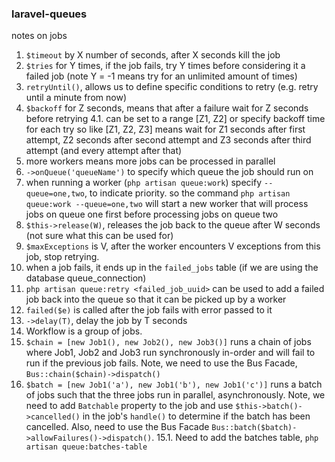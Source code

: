### laravel-queues

notes on jobs
1. `$timeout` by X number of seconds, after X seconds kill the job
2. `$tries` for Y times, if the job fails, try Y times before considering it a failed job (note Y = -1 means try for an unlimited amount of times)
3. `retryUntil()`, allows us to define specific conditions to retry (e.g. retry until a minute from now)
4. `$backoff` for Z seconds, means that after a failure wait for Z seconds before retrying
    4.1. can be set to a range [Z1, Z2] or specify backoff time for each try so like [Z1, Z2, Z3] means wait for Z1 seconds after first attempt, Z2 seconds after second attempt and Z3 seconds after third attempt (and every attempt after that)
5. more workers means more jobs can be processed in parallel
6. `->onQueue('queueName')` to specify which queue the job should run on 
7. when running a worker (`php artisan queue:work`) specify `--queue=one,two`, to indicate priority. so the command `php artisan queue:work --queue=one,two` will start a new worker that will process jobs on queue one first before processing jobs on queue two
8. `$this->release(W)`, releases the job back to the queue after W seconds (not sure what this can be used for)
9. `$maxExceptions` is V, after the worker encounters V exceptions from this job, stop retrying.
10. when a job fails, it ends up in the `failed_jobs` table (if we are using the database queue_connection)
11. `php artisan queue:retry <failed_job_uuid>` can be used to add a failed job back into the queue so that it can be picked up by a worker
12. `failed($e)` is called after the job fails with error passed to it
13. `->delay(T)`, delay the job by T seconds
14.  Workflow is a group of jobs.
14. `$chain = [new Job1(), new Job2(), new Job3()]` runs a chain of jobs where Job1, Job2 and Job3 run synchronously in-order and will fail to run if the previous job fails. Note, we need to use the Bus Facade, `Bus::chain($chain)->dispatch()`
15. `$batch = [new Job1('a'), new Job1('b'), new Job1('c')]` runs a batch of jobs such that the three jobs run in parallel, asynchronously. Note, we need to add `Batchable` property to the job and use `$this->batch()->cancelled()` in the job's `handle()` to determine if the batch has been cancelled. Also, need to use the Bus Facade `Bus::batch($batch)->allowFailures()->dispatch()`.
    15.1. Need to add the batches table, `php artisan queue:batches-table`
